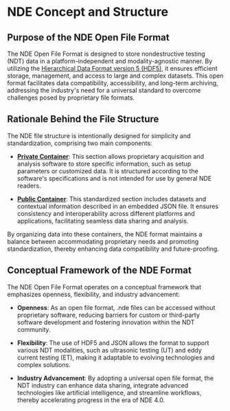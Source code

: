 # NDE Concept and Structure

## Purpose of the NDE Open File Format

The NDE Open File Format is designed to store nondestructive testing (NDT) data in a platform-independent and modality-agnostic manner. By utilizing the [Hierarchical Data Format version 5 (HDF5)](https://www.hdfgroup.org/), it ensures efficient storage, management, and access to large and complex datasets. This open format facilitates data compatibility, accessibility, and long-term archiving, addressing the industry's need for a universal standard to overcome challenges posed by proprietary file formats.

## Rationale Behind the File Structure

The NDE file structure is intentionally designed for simplicity and standardization, comprising two main components:

- **[Private Container](../hdf5-structure/private-group.md)**: This section allows proprietary acquisition and analysis software to store specific information, such as setup parameters or customized data. It is structured according to the software's specifications and is not intended for use by general NDE readers.

- **[Public Container](../hdf5-structure/public-group.md)**: This standardized section includes datasets and contextual information described in an embedded JSON file. It ensures consistency and interoperability across different platforms and applications, facilitating seamless data sharing and analysis.

By organizing data into these containers, the NDE format maintains a balance between accommodating proprietary needs and promoting standardization, thereby enhancing data compatibility and future-proofing.

## Conceptual Framework of the NDE Format

The NDE Open File Format operates on a conceptual framework that emphasizes openness, flexibility, and industry advancement:

- **Openness**: As an open file format, .nde files can be accessed without proprietary software, reducing barriers for custom or third-party software development and fostering innovation within the NDT community.

- **Flexibility**: The use of HDF5 and JSON allows the format to support various NDT modalities, such as ultrasonic testing (UT) and eddy current testing (ET), making it adaptable to evolving technologies and complex solutions.

- **Industry Advancement**: By adopting a universal open file format, the NDT industry can enhance data sharing, integrate advanced technologies like artificial intelligence, and streamline workflows, thereby accelerating progress in the era of NDE 4.0.
